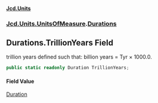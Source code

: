 #### [Jcd.Units](index.md 'index')

### [Jcd.Units.UnitsOfMeasure](Jcd.Units.UnitsOfMeasure.md 'Jcd.Units.UnitsOfMeasure').[Durations](Durations.md 'Jcd.Units.UnitsOfMeasure.Durations')

## Durations.TrillionYears Field

trillion years defined such that: billion years = Tyr × 1000.0.

```csharp
public static readonly Duration TrillionYears;
```

#### Field Value

[Duration](Duration.md 'Jcd.Units.UnitTypes.Duration')